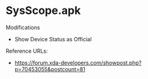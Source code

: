 # SysScope.apk

Modifications

- Show Device Status as Official

Reference URLs:

- https://forum.xda-developers.com/showpost.php?p=70453055&postcount=81


